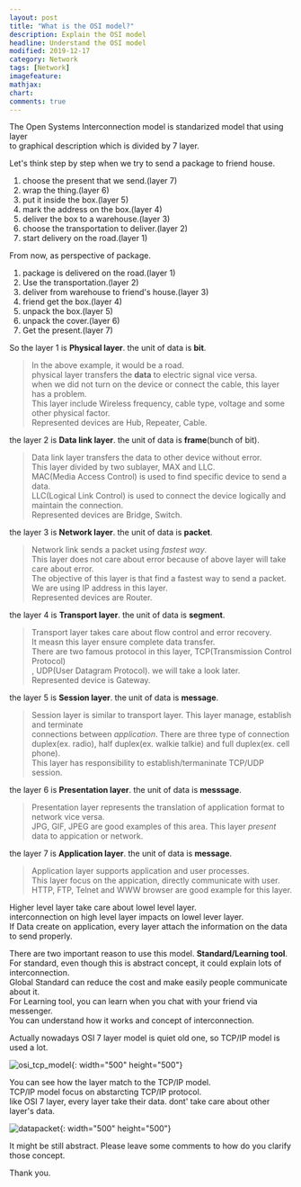 ```yaml
---
layout: post
title: "What is the OSI model?"
description: Explain the OSI model
headline: Understand the OSI model
modified: 2019-12-17
category: Network
tags: [Network]
imagefeature:
mathjax:
chart:
comments: true
---
```


The Open Systems Interconnection model is standarized model that using layer<br>
to graphical description which is divided by 7 layer.<br>

Let's think step by step when we try to send a package to friend house.<br>
1. choose the present that we send.(layer 7)<br>
2. wrap the thing.(layer 6)<br>
3. put it inside the box.(layer 5)<br>
4. mark the address on the box.(layer 4)<br>
5. deliver the box to a warehouse.(layer 3)<br>
6. choose the transportation to deliver.(layer 2)<br>
7. start delivery on the road.(layer 1)<br>

From now, as perspective of package.<br>
1. package is delivered on the road.(layer 1)<br>
2. Use the transportation.(layer 2)<br>
3. deliver from warehouse to friend's house.(layer 3)<br>
4. friend get the box.(layer 4)<br>
5. unpack the box.(layer 5)<br>
6. unpack the cover.(layer 6)<br>
7. Get the present.(layer 7)<br>

So the layer 1 is **Physical layer**. the unit of data is **bit**.<br>
>In the above example, it would be a road.<br>
>physical layer transfers the **data** to electric signal vice versa.<br>
>when we did not turn on the device or connect the cable, this layer has a problem.<br>
>This layer include Wireless frequency, cable type, voltage and some other physical factor.<br>
>Represented devices are Hub, Repeater, Cable.<br>

the layer 2 is **Data link layer**. the unit of data is **frame**(bunch of bit).<br>
>Data link layer transfers the data to other device without error.<br>
>This layer divided by two sublayer, MAX and LLC.<br>
>MAC(Media Access Control) is used to find specific device to send a data.<br>
>LLC(Logical Link Control) is used to connect the device logically and maintain the connection.<br>
>Represented devices are Bridge, Switch.<br>

the layer 3 is **Network layer**. the unit of data is **packet**.<br>
>Network link sends a packet using *fastest way*.<br>
>This layer does not care about error because of above layer will take care about error.<br>
>The objective of this layer is that find a fastest way to send a packet.<br>
>We are using IP address in this layer.<br>
>Represented devices are Router.<br>

the layer 4 is **Transport layer**. the unit of data is **segment**.<br>
>Transport layer takes care about flow control and error recovery.<br>
>It measn this layer ensure complete data transfer.<br>
>There are two famous protocol in this layer, TCP(Transmission Control Protocol)<br>
>, UDP(User Datagram Protocol). we will take a look later.<br>
>Represented device is Gateway.<br>

the layer 5 is **Session layer**. the unit of data is **message**.<br>
>Session layer is similar to transport layer. This layer manage, establish and terminate<br>
>connections between *application*. There are three type of connection<br>
>duplex(ex. radio), half duplex(ex. walkie talkie) and full duplex(ex. cell phone).<br>
>This layer has responsibility to establish/termaninate TCP/UDP session.<br>

the layer 6 is **Presentation layer**. the unit of data is **messsage**.<br>
>Presentation layer represents the translation of application format to network vice versa.<br>
>JPG, GIF, JPEG are good examples of this area. This layer *present* data to appication or network.<br>

the layer 7 is **Application layer**. the unit of data is **message**.<br>
>Application layer supports application and user processes.<br>
>This layer focus on the appication, directly communicate with user.<br>
>HTTP, FTP, Telnet and WWW browser are good example for this layer.<br>

Higher level layer take care about lowel level layer.<br>
interconnection on high level layer impacts on lowel lever layer.<br>
If Data create on application, every layer attach the information on the data to send properly.<br>

There are two important reason to use this model. **Standard/Learning tool**.<br>
For standard, even though this is abstract concept, it could explain lots of interconnection.<br>
Global Standard can reduce the cost and make easily people communicate about it.<br>
For Learning tool, you can learn when you chat with your friend via messenger.<br>
You can understand how it works and concept of interconnection.<br>

Actually nowadays OSI 7 layer model is quiet old one, so TCP/IP model is used a lot.<br>

![osi_tcp_model](hjunlee91.github.io\images\osi_tcp_model.png){: width="500" height="500"}

You can see how the layer match to the TCP/IP model.<br>
TCP/IP model focus on abstarcting TCP/IP protocol.<br>
like OSI 7 layer, every layer take their data. dont' take care about other layer's data.<br>

![datapacket](hjunlee91.github.io\images\datapacket.png){: width="500" height="500"}

It might be still abstract. Please leave some comments to how do you clarify those concept.<br>

Thank you.<br>
